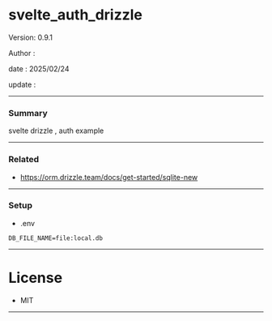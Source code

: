 # svelte_auth_drizzle

 Version: 0.9.1

 Author  : 

 date    : 2025/02/24

 update  :

***
### Summary

svelte drizzle , auth example

***
### Related

* https://orm.drizzle.team/docs/get-started/sqlite-new

***
### Setup
* .env

```
DB_FILE_NAME=file:local.db
```

***
# License

* MIT

***

